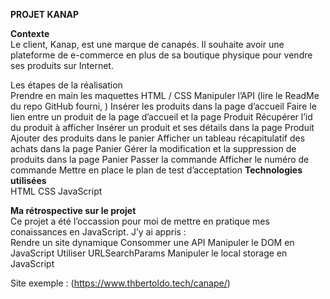 <strong>PROJET KANAP</strong>

<strong>Contexte</strong><br>
Le client, Kanap, est une marque de canapés. 
Il souhaite avoir une plateforme de e-commerce en plus de sa boutique physique pour vendre ses produits sur Internet.

<string>Les étapes de la réalisation</string> <br>
Prendre en main les maquettes HTML / CSS
Manipuler l’API (lire le ReadMe du repo GitHub fourni, )
Insérer les produits dans la page d’accueil
Faire le lien entre un produit de la page d’accueil et la page Produit
Récupérer l’id du produit à afficher
Insérer un produit et ses détails dans la page Produit
Ajouter des produits dans le panier
Afficher un tableau récapitulatif des achats dans la page Panier
Gérer la modification et la suppression de produits dans la page Panier
Passer la commande
Afficher le numéro de commande
Mettre en place le plan de test d’acceptation
<strong>Technologies utilisées</strong><br>
HTML
CSS
JavaScript

<strong> Ma rétrospective sur le projet</strong><br>
Ce projet a été l’occassion pour moi de mettre en pratique mes conaissances en JavaScript. J’y ai appris :
<br>
Rendre un site dynamique
Consommer une API
Manipuler le DOM en JavaScript
Utiliser URLSearchParams
Manipuler le local storage en JavaScript


Site exemple : (https://www.thbertoldo.tech/canape/)


